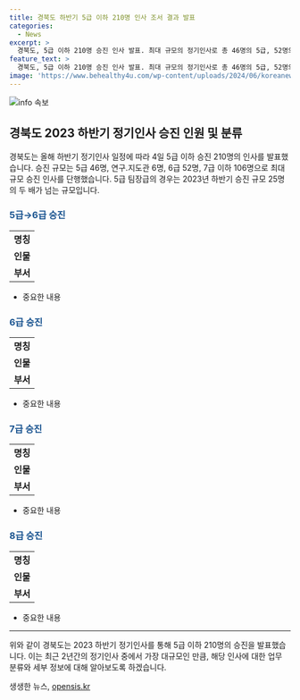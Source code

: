 ```yaml
---
title: 경북도 하반기 5급 이하 210명 인사 조서 결과 발표
categories:
  - News
excerpt: >
  경북도, 5급 이하 210명 승진 인사 발표. 최대 규모의 정기인사로 총 46명의 5급, 52명의 6급, 그리고 7급 이하 106명 승진. 5급 팀장급 승진 규모는 25명의 두 배 이상. 인사위원회 심의 결과 210명 승진 결정. 6급 승진자 52명과 7급 승진자 79명으로 발표됐다. 8급 승진자는 27명으로 선정됐으며, 각 인적사항은 경북도청에서 확인할 수 있다.
feature_text: >
  경북도, 5급 이하 210명 승진 인사 발표. 최대 규모의 정기인사로 총 46명의 5급, 52명의 6급, 그리고 7급 이하 106명 승진. 5급 팀장급 승진 규모는 25명의 두 배 이상. 인사위원회 심의 결과 210명 승진 결정. 6급 승진자 52명과 7급 승진자 79명으로 발표됐다. 8급 승진자는 27명으로 선정됐으며, 각 인적사항은 경북도청에서 확인할 수 있다.
image: 'https://www.behealthy4u.com/wp-content/uploads/2024/06/koreanews.jpg'
---
```


<p><img src="https://www.behealthy4u.com/wp-content/uploads/2024/06/koreanews.jpg" alt="info 속보" /></p>

<h2 data-ke-size="size26">경북도 2023 하반기 정기인사 승진 인원 및 분류</h2>

<p data-ke-size="size16">경북도는 올해 하반기 정기인사 일정에 따라 4일 5급 이하 승진 210명의 인사를 발표했습니다. 승진 규모는 5급 46명, 연구․지도관 6명, 6급 52명, 7급 이하 106명으로 최대 규모 승진 인사를 단행했습니다. 5급 팀장급의 경우는 2023년 하반기 승진 규모 25명의 두 배가 넘는 규모입니다.</p>

<h3><b><span style="color: #1a5490;">5급→6급 승진</span></b></h3>

<table>
<tbody>
<tr>
<td style="text-align: center; height: 17px;"><b>명칭</b></td>
</tr>
<tr>
<td style="text-align: center; height: 17px;"><b>인물</b></td>
</tr>
<tr>
<td style="text-align: center; height: 17px;"><b>부서</b></td>
</tr>
</tbody>
</table>

<ul>
<li>
중요한 내용
</li>
</ul>

<h3><b><span style="color: #1a5490;">6급 승진</span></b></h3>

<table>
<tbody>
<tr>
<td style="text-align: center; height: 17px;"><b>명칭</b></td>
</tr>
<tr>
<td style="text-align: center; height: 17px;"><b>인물</b></td>
</tr>
<tr>
<td style="text-align: center; height: 17px;"><b>부서</b></td>
</tr>
</tbody>
</table>

<ul>
<li>
중요한 내용
</li>
</ul>

<h3><b><span style="color: #1a5490;">7급 승진</span></b></h3>

<table>
<tbody>
<tr>
<td style="text-align: center; height: 17px;"><b>명칭</b></td>
</tr>
<tr>
<td style="text-align: center; height: 17px;"><b>인물</b></td>
</tr>
<tr>
<td style="text-align: center; height: 17px;"><b>부서</b></td>
</tr>
</tbody>
</table>

<ul>
<li>
중요한 내용
</li>
</ul>

<h3><b><span style="color: #1a5490;">8급 승진</span></b></h3>

<table>
<tbody>
<tr>
<td style="text-align: center; height: 17px;"><b>명칭</b></td>
</tr>
<tr>
<td style="text-align: center; height: 17px;"><b>인물</b></td>
</tr>
<tr>
<td style="text-align: center; height: 17px;"><b>부서</b></td>
</tr>
</tbody>
</table>

<ul>
<li>
중요한 내용
</li>
</ul>

<hr>

<p data-ke-size="size16">위와 같이 경북도는 2023 하반기 정기인사를 통해 5급 이하 210명의 승진을 발표했습니다. 이는 최근 2년간의 정기인사 중에서 가장 대규모인 만큼, 해당 인사에 대한 업무 분류와 세부 정보에 대해 알아보도록 하겠습니다.</p>
생생한 뉴스, <a href="https://opensis.kr" rel="dofollow">opensis.kr</a>


